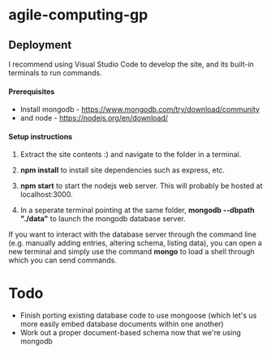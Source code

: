 # agile-computing-gp

## Deployment

I recommend using Visual Studio Code to develop the site, and its built-in terminals to run commands.

#### Prerequisites

- Install mongodb - https://www.mongodb.com/try/download/community
- and node - https://nodejs.org/en/download/

#### Setup instructions

1. Extract the site contents :) and navigate to the folder in a terminal.

2. **npm install** to install site dependencies such as express, etc.

3. **npm start** to start the nodejs web server. This will probably be hosted at localhost:3000.

4. In a seperate terminal pointing at the same folder, **mongodb --dbpath "./data"** to launch the mongodb database server.

If you want to interact with the database server through the command line (e.g. manually adding entries, altering schema, listing data), you can open a new terminal and simply use the command **mongo** to load a shell through which you can send commands.

# Todo
- Finish porting existing database code to use mongoose (which let's us more easily embed database documents within one another)
- Work out a proper document-based schema now that we're using mongodb
